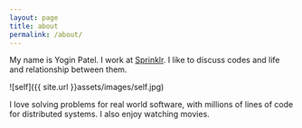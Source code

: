 ```yaml
---
layout: page
title: about
permalink: /about/
---
```


My name is Yogin Patel. I work at [Sprinklr](https://sprinklr.com). I like to discuss codes and life and relationship between them.

![self]({{ site.url }}assets/images/self.jpg)

I love solving problems for real world software, with millions of lines of code for distributed systems. I also enjoy watching movies.